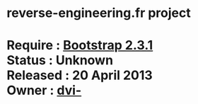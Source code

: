 <h1> reverse-engineering.fr project<h1>


Require : <a href="https://github.com/twitter/bootstrap" target="_blank">Bootstrap 2.3.1</a> <br>
Status : Unknown <br>
Released : 20 April 2013 <br>
Owner : <a href="https://connect.sensiolabs.com/profile/dvi-" target="_blank">dvi-</a> <br>
